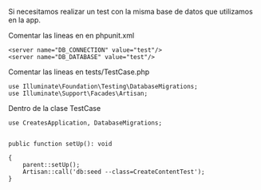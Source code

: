 Si necesitamos realizar un test con la misma base de datos que utilizamos en la app.

Comentar las lineas en en phpunit.xml

    <server name="DB_CONNECTION" value="test"/>
    <server name="DB_DATABASE" value="test"/>


Comentar las lineas en tests/TestCase.php

    use Illuminate\Foundation\Testing\DatabaseMigrations;
    use Illuminate\Support\Facades\Artisan;

Dentro de la clase TestCase

    use CreatesApplication, DatabaseMigrations;


    public function setUp(): void

    {
        parent::setUp();
        Artisan::call('db:seed --class=CreateContentTest');
    }

